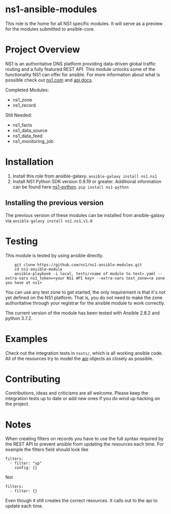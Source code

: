 # ns1-ansible-modules

This role is the home for all NS1 specific modules.  It will serve as a preview for the modules submitted to ansible-core.

# Project Overview

NS1 is an authoritative DNS platform providing data-driven global traffic routing and a fully featured REST API. This module unlocks some of the functionality NS1 can offer for ansible. For more information about what is possible check out [ns1.com](ns1.com) and [api docs](https://ns1.com/api/).

Completed Modules:
 - ns1_zone
 - ns1_record

Still Needed:
 - ns1_facts
 - ns1_data_source
 - ns1_data_feed
 - ns1_monitoring_job

# Installation

1. Install this role from ansible-galaxy. 
   ```ansible-galaxy install ns1.ns1```
2. Install NS1 Python SDK version 0.9.19 or greater. Additional information can be found here [ns1-python](https://github.com/ns1/ns1-python).
   ```pip install ns1-python``` 

## Installing the previous version

The previous version of these modules can be installed from ansible-galaxy via `ansible-galaxy install ns1.ns1,v1.0`

# Testing

This module is tested by using ansible directly. 

```
	git clone https://github.com/ns1/ns1-ansible-modules.git
	cd ns1-ansible-module
	ansible-playbook -i local, tests/<name of module to test>.yaml --extra-vars ns1_token=<your NS1 API key> --extra-vars test_zone=<a zone you have at ns1>
```

You can use any test zone to get started, the only requirement is that it's not yet defined on the NS1 platform. That is, you do not need to make the zone authoritative through your registrar for the ansible module to work correctly.

The current version of the module has been tested with Ansible 2.8.2 and python 3.7.2.

# Examples

Check out the integration tests in `tests/`, which is all working ansible code. All of the resources try to model the [api](https://ns1.com/api/) objects as closely as possible. 

# Contributing

Contributions, ideas and criticisms are all welcome. Please keep the integration tests up to date or add new ones if you do wind up hacking on the project.

# Notes

When creating filters on records you have to use the full syntax required by the REST API to prevent ansible from updating the resources each time. For example the filters field should look like 
```
filters:
  - filter: "up"
    config: {}
```
Not
```
filters:
  - filter: {}
```
Even though it still creates the correct resources. It calls out to the api to update each time.
